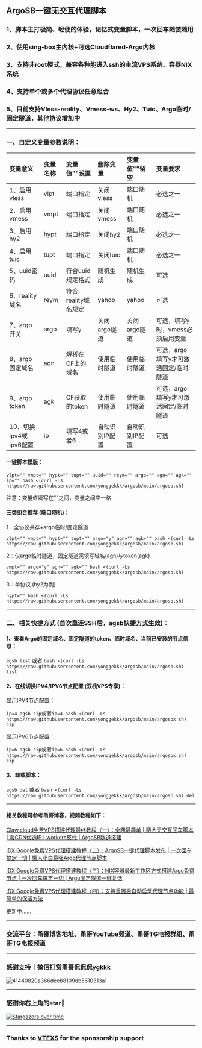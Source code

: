 ## ArgoSB一键无交互代理脚本

### 1、脚本主打极简、轻便的体验，记忆式变量脚本，一次回车随装随用

### 2、使用sing-box主内核+可选Cloudflared-Argo内核

### 3、支持非root模式，兼容各种能进入ssh的主流VPS系统、容器NIX系统

### 4、支持单个或多个代理协议任意组合

### 5、目前支持Vless-reality、Vmess-ws、Hy2、Tuic、Argo临时/固定隧道，其他协议增加中

----------------------------------------------------------

### 一、自定义变量参数说明：

| 变量意义 | 变量名称| 变量值""设置| 删除变量 | 变量值""留空 | 变量要求 |
| :--- | :--- | :--- | :--- | :--- | :--- |
| 1、启用vless | vlpt | 端口指定 | 关闭vless | 端口随机 | 必选之一 |
| 2、启用vmess | vmpt | 端口指定 | 关闭vmess | 端口随机 | 必选之一 |
| 3、启用hy2 | hypt | 端口指定 | 关闭hy2 | 端口随机 | 必选之一 |
| 4、启用tuic | tupt | 端口指定 | 关闭tuic | 端口随机 | 必选之一 |
| 5、uuid密码 | uuid | 符合uuid规定格式 | 随机生成 | 随机生成 | 可选 |
| 6、reality域名 | reym | 符合reality域名规定 | yahoo | yahoo | 可选 |
| 7、argo开关 | argo | 填写y | 关闭argo隧道 | 关闭argo隧道 | 可选，填写y时，vmess必须启用变量 |
| 8、argo固定域名 | agn | 解析在CF上的域名 | 使用临时隧道 | 使用临时隧道 | 可选，argo填写y才可激活固定/临时隧道|
| 9、argo token | agk | CF获取的token | 使用临时隧道 | 使用临时隧道 | 可选，argo填写y才可激活固定/临时隧道 |
| 10、切换ipv4或ipv6配置 | ip | 填写4或者6 | 自动识别IP配置 | 自动识别IP配置 | 可选 |

#### 一键脚本模版：
```
vlpt="" vmpt="" hypt="" tupt="" uuid="" reym="" argo="" agn="" agk="" ip="" bash <(curl -Ls https://raw.githubusercontent.com/yonggekkk/argosb/main/argosb.sh)
```
注意：变量值填写在""之间，变量之间空一格

#### 三类组合推荐 (端口随机)：

1：全协议共存+argo临时/固定隧道
```
vlpt="" vmpt="" hypt="" tupt="" argo="y" agn="" agk="" bash <(curl -Ls https://raw.githubusercontent.com/yonggekkk/argosb/main/argosb.sh)
```

2：仅argo临时隧道，固定隧道需填写域名(agn)与token(agk)
```
vmpt="" argo="y" agn="" agk="" bash <(curl -Ls https://raw.githubusercontent.com/yonggekkk/argosb/main/argosb.sh)
```

3：单协议 (hy2为例)
```
hypt="" bash <(curl -Ls https://raw.githubusercontent.com/yonggekkk/argosb/main/argosb.sh)
```

---------------------------------------------------------

### 二、相关快捷方式 (首次重连SSH后，agsb快捷方式生效)：

#### 1、查看Argo的固定域名、固定隧道的token、临时域名、当前已安装的节点信息：

```agsb list``` 或者 ```bash <(curl -Ls https://raw.githubusercontent.com/yonggekkk/argosb/main/argosb.sh) list```


#### 2、在线切换IPV4/IPV6节点配置 (双栈VPS专享)：

显示IPV4节点配置：

```ip=4 agsb cip```或者```ip=4 bash <(curl -Ls https://raw.githubusercontent.com/yonggekkk/argosb/main/argosbx.sh) cip```

显示IPV6节点配置：

```ip=6 agsb cip```或者```ip=6 bash <(curl -Ls https://raw.githubusercontent.com/yonggekkk/argosb/main/argosbx.sh) cip```

#### 3、卸载脚本：

```agsb del``` 或者 ```bash <(curl -Ls https://raw.githubusercontent.com/yonggekkk/argosb/main/argosb.sh) del```

----------------------------------------------------------


#### 相关教程可参考甬哥博客，视频教程如下：

[Claw.cloud免费VPS搭建代理最终教程（一）：全网最简单 | 两大无交互回车脚本 | 套CDN优选IP | workers反代 | ArgoSB隧道搭建](https://youtu.be/Esofirx8xrE)

[IDX Google免费VPS代理搭建教程（二）：ArgoSB一键代理脚本发布 | 一次回车搞定一切 | 懒人小白最强Argo代理节点脚本](https://youtu.be/OoXJ_jxoEyY)

[IDX Google免费VPS代理搭建教程（三）：NIX容器最新工作区方式搭建Argo免费节点 | 一次回车搞定一切 | Argo固定隧道一键复活](https://youtu.be/0I5eI1KKx08)

[IDX Google免费VPS代理搭建教程（四）：支持重置后自动启动代理节点功能 | 最简单的保活方法](https://youtu.be/EGrz6Wvevqc)

更新中……

----------------------------------------------------------

### 交流平台：[甬哥博客地址](https://ygkkk.blogspot.com)、[甬哥YouTube频道](https://www.youtube.com/@ygkkk)、[甬哥TG电报群组](https://t.me/+jZHc6-A-1QQ5ZGVl)、[甬哥TG电报频道](https://t.me/+DkC9ZZUgEFQzMTZl)

----------------------------------------------------------
### 感谢支持！微信打赏甬哥侃侃侃ygkkk
![41440820a366deeb8109db5610313a1](https://github.com/user-attachments/assets/e5b1f2c0-bd2c-4b8f-8cda-034d3c8ef73f)

----------------------------------------------------------
### 感谢你右上角的star🌟
[![Stargazers over time](https://starchart.cc/yonggekkk/ArgoSB.svg)](https://starchart.cc/yonggekkk/ArgoSB)

----------------------------------------------------------

### Thanks to [VTEXS](https://console.vtexs.com/?affid=1558) for the sponsorship support

